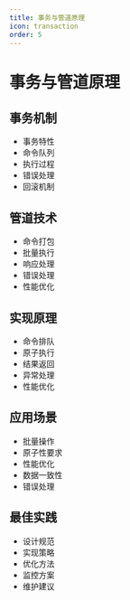 ```yaml
---
title: 事务与管道原理
icon: transaction
order: 5
---
```


# 事务与管道原理

## 事务机制
- 事务特性
- 命令队列
- 执行过程
- 错误处理
- 回滚机制

## 管道技术
- 命令打包
- 批量执行
- 响应处理
- 错误处理
- 性能优化

## 实现原理
- 命令排队
- 原子执行
- 结果返回
- 异常处理
- 性能优化

## 应用场景
- 批量操作
- 原子性要求
- 性能优化
- 数据一致性
- 错误处理

## 最佳实践
- 设计规范
- 实现策略
- 优化方法
- 监控方案
- 维护建议
